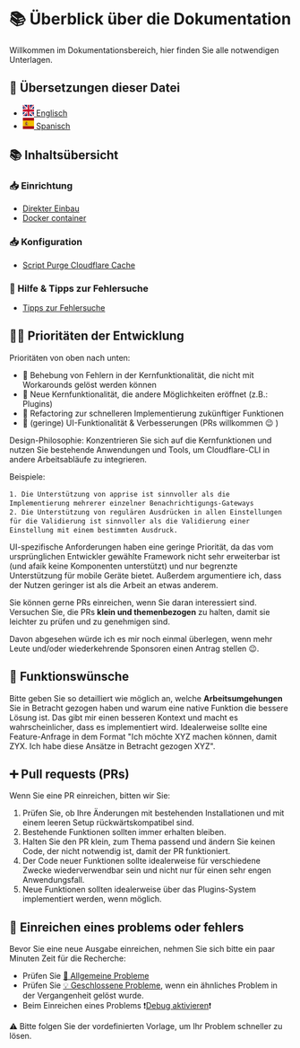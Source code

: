 # 📚 Überblick über die Dokumentation

Willkommen im Dokumentationsbereich, hier finden Sie alle notwendigen Unterlagen.

## 🏴 Übersetzungen dieser Datei

* <a href="README.md">
   <img src="https://github.com/lipis/flag-icons/blob/main/flags/4x3/gb.svg" alt="README.md" style="height: 20px !important;width: 20px !important;"> Englisch
  </a> 

* <a href="README.md">
   <img src="https://github.com/lipis/flag-icons/blob/main/flags/4x3/es.svg" alt="README_ES.md" style="height: 20px !important;width: 20px !important;"> Spanisch
  </a> 

## 📚 Inhaltsübersicht

### 📥 Einrichtung

- [Direkter Einbau](/docs/DIRECT_INSTALLATION.md)
- [Docker container](/docs/DOCKER_INSTALLATION.md)

### 📥 Konfiguration

- [Script Purge Cloudflare Cache](/docs/PURGE-CLOUDFLARE-CACHE.md)

### 🐛 Hilfe & Tipps zur Fehlersuche

- [Tipps zur Fehlersuche](/docs/DEBUG_TIPS.md)

## 👨‍💻 Prioritäten der Entwicklung

Prioritäten von oben nach unten:

* 🔼 Behebung von Fehlern in der Kernfunktionalität, die nicht mit Workarounds gelöst werden können
* 🔵 Neue Kernfunktionalität, die andere Möglichkeiten eröffnet (z.B.: Plugins) 
* 🔵 Refactoring zur schnelleren Implementierung zukünftiger Funktionen 
* 🔽 (geringe) UI-Funktionalität & Verbesserungen (PRs willkommen 😉 )

Design-Philosophie: Konzentrieren Sie sich auf die Kernfunktionen und nutzen Sie bestehende Anwendungen und Tools, um Cloudflare-CLI in andere Arbeitsabläufe zu integrieren. 

Beispiele: 

    1. Die Unterstützung von apprise ist sinnvoller als die Implementierung mehrerer einzelner Benachrichtigungs-Gateways
    2. Die Unterstützung von regulären Ausdrücken in allen Einstellungen für die Validierung ist sinnvoller als die Validierung einer Einstellung mit einem bestimmten Ausdruck. 

UI-spezifische Anforderungen haben eine geringe Priorität, da das vom ursprünglichen Entwickler gewählte Framework nicht sehr erweiterbar ist (und afaik keine Komponenten unterstützt) und nur begrenzte Unterstützung für mobile Geräte bietet. Außerdem argumentiere ich, dass der Nutzen geringer ist als die Arbeit an etwas anderem.

Sie können gerne PRs einreichen, wenn Sie daran interessiert sind. Versuchen Sie, die PRs **klein und themenbezogen** zu halten, damit sie leichter zu prüfen und zu genehmigen sind. 

Davon abgesehen würde ich es mir noch einmal überlegen, wenn mehr Leute und/oder wiederkehrende Sponsoren einen Antrag stellen 😉.

## 🙏 Funktionswünsche

Bitte geben Sie so detailliert wie möglich an, welche **Arbeitsumgehungen** Sie in Betracht gezogen haben und warum eine native Funktion die bessere Lösung ist. Das gibt mir einen besseren Kontext und macht es wahrscheinlicher, dass es implementiert wird. Idealerweise sollte eine Feature-Anfrage in dem Format "Ich möchte XYZ machen können, damit ZYX. Ich habe diese Ansätze in Betracht gezogen XYZ".

## ➕ Pull requests (PRs)

Wenn Sie eine PR einreichen, bitten wir Sie:

1. Prüfen Sie, ob Ihre Änderungen mit bestehenden Installationen und mit einem leeren Setup rückwärtskompatibel sind. 
2. Bestehende Funktionen sollten immer erhalten bleiben. 
3. Halten Sie den PR klein, zum Thema passend und ändern Sie keinen Code, der nicht notwendig ist, damit der PR funktioniert.
4. Der Code neuer Funktionen sollte idealerweise für verschiedene Zwecke wiederverwendbar sein und nicht nur für einen sehr engen Anwendungsfall.
5. Neue Funktionen sollten idealerweise über das Plugins-System implementiert werden, wenn möglich.

## 🐛 Einreichen eines problems oder fehlers

Bevor Sie eine neue Ausgabe einreichen, nehmen Sie sich bitte ein paar Minuten Zeit für die Recherche:

* Prüfen Sie [🛑 Allgemeine Probleme](/docs/COMMON-ISSUES.md) 
* Prüfen Sie [💡 Geschlossene Probleme](https://github.com/cvc90/Cloudflare-CLI/issues?q=is%3Aissue+is%3Aclosed), wenn ein ähnliches Problem in der Vergangenheit gelöst wurde.
* Beim Einreichen eines Problems ❗[Debug aktivieren](/docs/DEBUG_TIPS.md)❗

⚠ Bitte folgen Sie der vordefinierten Vorlage, um Ihr Problem schneller zu lösen.
